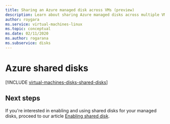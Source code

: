 ```yaml
---
title: Sharing an Azure managed disk across VMs (preview)
description: Learn about sharing Azure managed disks across multiple VMs.
author: roygara
ms.service: virtual-machines-linux
ms.topic: conceptual
ms.date: 02/11/2020
ms.author: rogarana
ms.subservice: disks
---
```


# Azure shared disks

[!INCLUDE [virtual-machines-disks-shared-disks](../../../includes/virtual-machines-disks-shared-disks.md)]

## Next steps

If you're interested in enabling and using shared disks for your managed disks, proceed to our article [Enabling shared disk](disks-enabling-shared-disk.md).